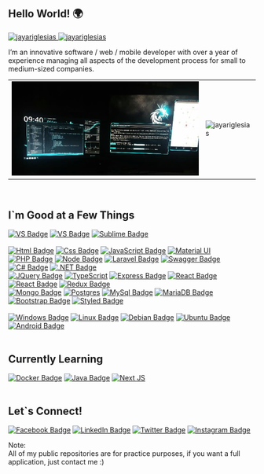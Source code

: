 ## Hello World! 🌍
<p> 
  <a href="https://github.com/jayariglesias/jayariglesias/">
    <img src="https://komarev.com/ghpvc/?username=jayariglesias" alt="jayariglesias" />
  </a>
  <a href="https://github.com/jayariglesias">
    <img height="20" src="https://img.shields.io/github/followers/jayariglesias?label=follow&logo=github&style=flat" alt="jayariglesias" />
  </a>
</p>
<p>
  I’m an innovative software / web / mobile developer with over a year of experience managing all aspects of the development process for small to medium-sized companies.
</p>
<table>
  <td>
     <img width="450px" src="https://github.com/jayariglesias/jayariglesias/blob/main/setup-2019.png" alt="jayariglesias" />
  </td>
  <td>
      <img width="450px" src="https://github-readme-stats.vercel.app/api?username=jayariglesias&show_icons=true&theme=tokyonight&line_height=35&count_private=true" alt="jayariglesias" />
  </td>
</table>
<br />

## I`m Good at a Few Things
[![VS Badge](https://img.shields.io/badge/VisualStudio-5C2D91.svg?style=for-the-badge&logo=visual-studio&logoColor=white)](https://www.facebook.com/jayar049)
[![VS Badge](https://img.shields.io/badge/VisualStudioCode-0078d7.svg?style=for-the-badge&logo=visual-studio-code&logoColor=white)](https://www.facebook.com/jayar049)
[![Sublime Badge](https://img.shields.io/badge/sublime_text-%23575757.svg?style=for-the-badge&logo=sublime-text&logoColor=important)](https://www.facebook.com/jayar049)
<br />
<br />
[![Html Badge](https://img.shields.io/badge/HTML5-E34F26?style=for-the-badge&logo=html5&logoColor=white)](https://www.facebook.com/jayar049)
[![Css Badge](https://img.shields.io/badge/CSS-239120?&style=for-the-badge&logo=css3&logoColor=white)](https://www.facebook.com/jayar049)
[![JavaScript Badge](https://img.shields.io/badge/JavaScript-323330?style=for-the-badge&logo=javascript&logoColor=F7DF1E)](https://www.facebook.com/jayar049)
[![Material UI](https://img.shields.io/badge/materialui-%230081CB.svg?style=for-the-badge&logo=material-ui&logoColor=white)](https://www.facebook.com/jayar049)
<br />
[![PHP Badge](https://img.shields.io/badge/PHP-777BB4?style=for-the-badge&logo=php&logoColor=white)](https://www.facebook.com/jayar049)
[![Node Badge](https://img.shields.io/badge/Node.js-43853D?style=for-the-badge&logo=node-dot-js&logoColor=white)](https://www.facebook.com/jayar049)
[![Laravel Badge](https://img.shields.io/badge/laravel-%23FF2D20.svg?style=for-the-badge&logo=laravel&logoColor=white)](https://www.facebook.com/jayar049)
[![Swagger Badge](https://img.shields.io/badge/-Swagger-%23Clojure?style=for-the-badge&logo=swagger&logoColor=white)](https://www.facebook.com/jayar049)
[![C# Badge](https://img.shields.io/badge/c%23-%23239120.svg?style=for-the-badge&logo=c-sharp&logoColor=white)](https://www.facebook.com/jayar049)
[![.NET Badge](https://img.shields.io/badge/.NET-5C2D91?style=for-the-badge&logo=.net&logoColor=white)](https://www.facebook.com/jayar049)
<br />
[![JQuery Badge](https://img.shields.io/badge/jQuery-0769AD?style=for-the-badge&logo=jquery&logoColor=white)](https://www.facebook.com/jayar049)
[![TypeScript](https://img.shields.io/badge/typescript-%23007ACC.svg?style=for-the-badge&logo=typescript&logoColor=white)](https://www.facebook.com/jayar049)
[![Express Badge](https://img.shields.io/badge/express.js-%23404d59.svg?style=for-the-badge&logo=express&logoColor=%2361DAFB)](https://www.facebook.com/jayar049)
[![React Badge](https://img.shields.io/badge/React-20232A?style=for-the-badge&logo=react&logoColor=61DAFB)](https://www.facebook.com/jayar049)
[![React Badge](https://img.shields.io/badge/React_Native-20232A?style=for-the-badge&logo=react&logoColor=61DAFB)](https://www.facebook.com/jayar049)
[![Redux Badge](https://img.shields.io/badge/redux-%23593d88.svg?style=for-the-badge&logo=redux&logoColor=white)](https://www.facebook.com/jayar049)
<br />
[![Mongo Badge](https://img.shields.io/badge/MongoDB-4EA94B?style=for-the-badge&logo=mongodb&logoColor=white)](https://www.facebook.com/jayar049)
[![Postgres](https://img.shields.io/badge/postgres-%23316192.svg?style=for-the-badge&logo=postgresql&logoColor=white)](https://www.facebook.com/jayar049)
[![MySql Badge](https://img.shields.io/badge/MySQL-00000F?style=for-the-badge&logo=mysql&logoColor=white)](https://www.facebook.com/jayar049)
[![MariaDB Badge](https://img.shields.io/badge/MariaDB-003545?style=for-the-badge&logo=mariadb&logoColor=white)](https://www.facebook.com/jayar049)
<br />
[![Bootstrap Badge](https://img.shields.io/badge/bootstrap-%23563D7C.svg?style=for-the-badge&logo=bootstrap&logoColor=white)](https://www.facebook.com/jayar049)
[![Styled Badge](https://img.shields.io/badge/styled--components-DB7093?style=for-the-badge&logo=styled-components&logoColor=white)](https://www.facebook.com/jayar049)
<br />
<br />
[![Windows Badge](https://img.shields.io/badge/Windows-0078D6?style=for-the-badge&logo=windows&logoColor=white)](https://www.facebook.com/jayar049)
[![Linux Badge](https://img.shields.io/badge/Linux-FCC624?style=for-the-badge&logo=linux&logoColor=black)](https://www.facebook.com/jayar049)
[![Debian Badge](https://img.shields.io/badge/Debian-D70A53?style=for-the-badge&logo=debian&logoColor=white)](https://www.facebook.com/jayar049)
[![Ubuntu Badge](https://img.shields.io/badge/Ubuntu-E95420?style=for-the-badge&logo=ubuntu&logoColor=white)](https://www.facebook.com/jayar049)
[![Android Badge](https://img.shields.io/badge/Android-3DDC84?style=for-the-badge&logo=android&logoColor=white)](https://www.facebook.com/jayar049)
<br />
<br />

## Currently Learning
[![Docker Badge](https://img.shields.io/badge/docker-%230db7ed.svg?style=for-the-badge&logo=docker&logoColor=white)](https://www.facebook.com/jayar049)
[![Java Badge](https://img.shields.io/badge/java-%23ED8B00.svg?style=for-the-badge&logo=java&logoColor=white)](https://www.facebook.com/jayar049)
[![Next JS](https://img.shields.io/badge/Next-black?style=for-the-badge&logo=next.js&logoColor=white)](https://www.facebook.com/jayar049)
<br />
<br />

## Let`s Connect!
[![Facebook Badge](https://img.shields.io/badge/Facebook-1877F2?style=for-the-badge&logo=facebook&logoColor=white)](https://www.facebook.com/jayar049)
[![LinkedIn Badge](https://img.shields.io/badge/LinkedIn-0077B5?style=for-the-badge&logo=linkedin&logoColor=white)](https://www.linkedin.com/in/jayariglesias/)
[![Twitter Badge](https://img.shields.io/badge/Twitter-1DA1F2?style=for-the-badge&logo=twitter&logoColor=white)](https://twitter.com/jayariglesias)
[![Instagram Badge](https://img.shields.io/badge/Instagram-E4405F?style=for-the-badge&logo=instagram&logoColor=white)](https://www.instagram.com/forjeonly/)

Note: </br>
All of my public repositories are for practice purposes, if you want a full application, just contact me :)
